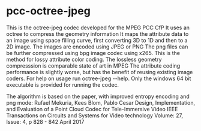 # pcc-octree-jpeg

This is the octree-jpeg codec developed for the MPEG PCC CfP 
It uses an octree to compress the geometry information 
It maps the attribute data to an image using space filling curve, 
first converting 3D to 1D and then to a 2D image. 
The images are encoded using JPEG or PNG 
The png files can be further compressed using bpg image codec using x265.
This is the method for lossy attribute color coding.
The lossless geometry compresssion is comparable state of art in MPEG 
The attribute coding performance is slightly worse, but has the benefit of reusing existing
image coders. For help on usage run octree-jpeg --help. 
Only the windows 64 bit executable is provided for running the codec.   

The algorithm is based on the paper, with improved entropy encoding and png mode: 
Rufael Mekuria, Kees Blom, Pablo Cesar
Design, Implementation, and Evaluation of a Point Cloud Codec for Tele-Immersive Video 
IEEE Transactions on Circuits and Systems for Video technology
 Volume: 27, Issue: 4, p 828 - 842   April 2017 

